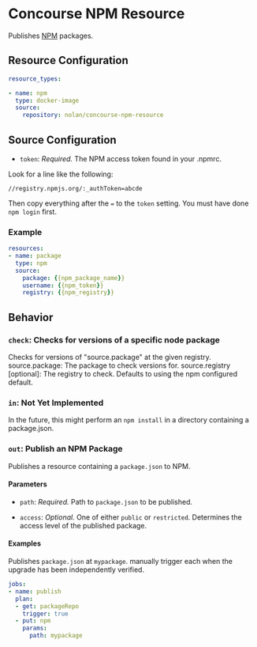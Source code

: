 # Concourse NPM Resource

Publishes [NPM](https://npmjs.com) packages.

## Resource Configuration

```yaml
resource_types:

- name: npm
  type: docker-image
  source:
    repository: nolan/concourse-npm-resource
```

## Source Configuration

* `token`: *Required.* The NPM access token found in your .npmrc.

Look for a line like the following:

```
//registry.npmjs.org/:_authToken=abcde
```

Then copy everything after the `=` to the `token` setting. You must have done `npm login` first.

### Example

```yaml
resources:
- name: package
  type: npm
  source:
    package: {{npm_package_name}}
    username: {{npm_token}}
    registry: {{npm_registry}}
```

## Behavior

### `check`: Checks for versions of a specific node package

Checks for versions of "source.package" at the given registry.
source.package: The package to check versions for.
source.registry [optional]: The registry to check.  Defaults to using the npm configured default.

### `in`: Not Yet Implemented

In the future, this might perform an `npm install` in a directory containing a package.json.

### `out`: Publish an NPM Package

Publishes a resource containing a `package.json` to NPM.

#### Parameters

* `path`: *Required.* Path to `package.json` to be published.

* `access`: *Optional.* One of either `public` or `restricted`. Determines the access level of the published package.

#### Examples

Publishes `package.json` at `mypackage`. manually trigger each when the upgrade has been independently verified.

```yaml
jobs:
- name: publish
  plan:
  - get: packageRepo
    trigger: true
  - put: npm
    params:
      path: mypackage
```

